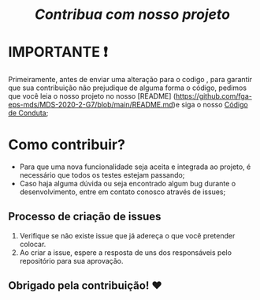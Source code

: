# ***<p align="center">   Contribua com nosso projeto </p>*** 

# IMPORTANTE ❗

Primeiramente, antes de enviar uma alteração para o codigo , para garantir que sua contribuição não prejudique de alguma forma o código, pedimos que você leia o nosso projeto no nosso [README] (https://github.com/fga-eps-mds/MDS-2020-2-G7/blob/main/README.md)e siga o nosso [Código de Conduta](/https://github.com/fga-eps-mds/MDS-2020-2-G7/blob/main/CODE_OF_CONDUCT.md);

# Como contribuir?

 * Para que uma nova funcionalidade seja aceita e integrada ao projeto, é necessário que todos os testes estejam passando;
 * Caso haja alguma dúvida ou seja encontrado algum bug durante o desenvolvimento, entre em contato conosco através de issues;

## Processo de criação de issues

1. Verifique se não existe issue que já adereça o que você pretender colocar.
2. Ao criar a issue, espere a resposta de uns dos responsáveis pelo repositório
para sua aprovação.
 

## Obrigado pela contribuição! ❤️

